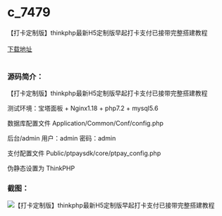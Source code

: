 # c_7479
【打卡定制版】thinkphp最新H5定制版早起打卡支付已接带完整搭建教程
<br/></br>
[下载地址](https://www.uuid2.com/7479.html "下载地址")
<br/></br>
<h3>源码简介：</h3>
<p>【打卡定制版】thinkphp最新H5定制版早起打卡支付已接带完整搭建教程<p>
<p>测试环境：宝塔面板 + Nginx1.18 + php7.2 + mysql5.6<p>
<p>数据库配置文件 Application/Common/Conf/config.php<p>
<p>后台/admin   用户：admin   密码：admin<p>
<p>支付配置文件 Public/ptpaysdk/core/ptpay_config.php<p>
<p>伪静态设置为 ThinkPHP<p>
<h3>截图：</h3>
<img src="https://www.uuid2.com/wp-content/uploads/img/uimage/95211632383035.gif" alt="【打卡定制版】thinkphp最新H5定制版早起打卡支付已接带完整搭建教程">
